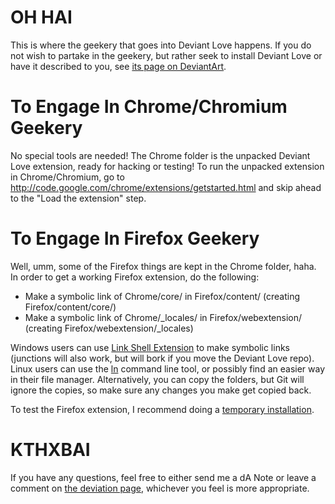 # OH HAI

This is where the geekery that goes into Deviant Love happens. If you do not wish to partake in the geekery, but rather seek to install Deviant Love or have it described to you, see [its page on DeviantArt](http://fav.me/d2my13o).

# To Engage In Chrome/Chromium Geekery

No special tools are needed! The Chrome folder is the unpacked Deviant Love extension, ready for hacking or testing! To run the unpacked extension in Chrome/Chromium, go to http://code.google.com/chrome/extensions/getstarted.html and skip ahead to the "Load the extension" step.

# To Engage In Firefox Geekery

Well, umm, some of the Firefox things are kept in the Chrome folder, haha. In order to get a working Firefox extension, do the following:
* Make a symbolic link of Chrome/core/ in Firefox/content/ (creating Firefox/content/core/)
* Make a symbolic link of Chrome/_locales/ in Firefox/webextension/ (creating Firefox/webextension/_locales)

Windows users can use [Link Shell Extension](http://schinagl.priv.at/nt/hardlinkshellext/hardlinkshellext.html) to make symbolic links (junctions will also work, but will bork if you move the Deviant Love repo). Linux users can use the [ln](http://en.wikipedia.org/wiki/Ln_(Unix)) command line tool, or possibly find an easier way in their file manager. Alternatively, you can copy the folders, but Git will ignore the copies, so make sure any changes you make get copied back.

To test the Firefox extension, I recommend doing a [temporary installation](https://developer.mozilla.org/en-US/Add-ons/WebExtensions/Temporary_Installation_in_Firefox).

# KTHXBAI

If you have any questions, feel free to either send me a dA Note or leave a comment on [the deviation page](http://fav.me/d2my13o), whichever you feel is more appropriate.